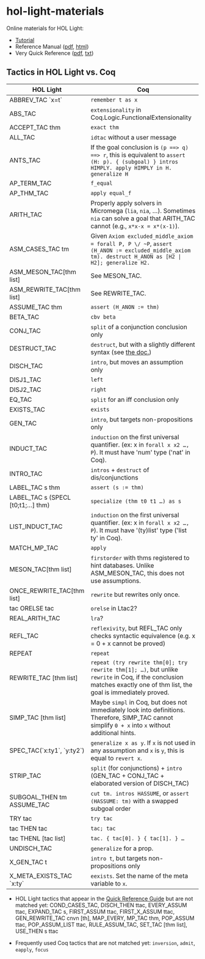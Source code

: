 # hol-light-materials
Online materials for HOL Light:
- [Tutorial](https://www.cl.cam.ac.uk/~jrh13/hol-light/tutorial.pdf)
- Reference Manual ([pdf](https://www.cl.cam.ac.uk/~jrh13/hol-light/reference.pdf), [html](https://www.cl.cam.ac.uk/~jrh13/hol-light/reference.html))
- Very Quick Reference ([pdf](https://www.cl.cam.ac.uk/~jrh13/hol-light/holchart.pdf), [txt](https://www.cl.cam.ac.uk/~jrh13/hol-light/holchart.txt))

## Tactics in HOL Light vs. Coq

| HOL Light                           | Coq                                                                                                                                                                |
|-------------------------------------|--------------------------------------------------------------------------------------------------------------------------------------------------------------------|
| ABBREV_TAC \`x=t\`                    |  `remember t as x`                                                                                                                                                 |
| ABS_TAC                             |  `extensionality` in Coq.Logic.FunctionalExtensionality                                                                                                          |
| ACCEPT_TAC thm                      |  `exact thm`                                                                                                                                                       |
| ALL_TAC                             |  `idtac` without a user message                                                                                                                                    |
| ANTS_TAC                            |  If the goal conclusion is `(p ==> q) ==> r`, this is equivalent to `assert (H: p). { (subgoal) } intros HIMPLY. apply HIMPLY in H. generalize H`           |
| AP_TERM_TAC                         |  `f_equal`                                                                                                                                                         |
| AP_THM_TAC                          |  `apply equal_f`                                                                                                                                                   |
| ARITH_TAC                           |  Properly apply solvers in   Micromega (`lia`, `nia`, …). Sometimes `nia` can solve a goal that ARITH_TAC   cannot (e.g., `x*x-x = x*(x-1)`).                        |
| ASM_CASES_TAC   tm                  |  Given `Axiom excluded_middle_axiom = forall P, P \/ ~P`, `assert (H_ANON := excluded_middle_axiom tm). destruct H_ANON as [H2 \| H2]; generalize H2.`         |
| ASM_MESON_TAC[thm list]             |  See MESON_TAC.                                                                                                                                                    |
| ASM_REWRITE_TAC[thm list]           |  See REWRITE_TAC.                                                                                                                                                  |
| ASSUME_TAC   thm                    |  `assert (H_ANON := thm)`                                                                                                                                          |
| BETA_TAC                            |  `cbv beta`                                                                                                                                                        |
| CONJ_TAC                            |  `split` of a conjunction conclusion only                                                                                                                             |
| DESTRUCT_TAC                            |  `destruct`, but with a slightly different syntax (see [the doc.](https://github.com/jrh13/hol-light/blob/master/Help/DESTRUCT_TAC.doc))                                                                                                                             |
| DISCH_TAC                           |  `intro`, but moves an assumption only                                                                                                                           |
| DISJ1_TAC                           |  `left`                                                                                                                                                            |
| DISJ2_TAC                           |  `right`                                                                                                                                                           |
| EQ_TAC                              |  `split` for an iff conclusion only                                                                                                                                      |
| EXISTS_TAC                          |  `exists`                                                                                                                                                          |
| GEN_TAC                             |  `intro`, but targets   non-propositions only                                                                                                                      |
| INDUCT_TAC                          |  `induction` on the first universal   quantifier. (ex: x in `forall x x2 …, P`). It must have 'num' type ('nat' in   Coq).                                         |
| INTRO_TAC                          |  `intros` + `destruct` of dis/conjunctions                                         |
| LABEL_TAC s thm                     |  `assert (s := thm)`                                                                                                                                               |
| LABEL_TAC s (SPECL [t0;t1;…]   thm) |  `specialize (thm t0 t1 …) as s`                                                                                                                                   |
| LIST_INDUCT_TAC                     |  `induction` on the first universal   quantifier. (ex: x in `forall x x2 …, P`). It must have '(ty)list' type   ('list ty' in Coq).                                |
| MATCH_MP_TAC                        |  `apply`                                                                                                                                                           |
| MESON_TAC[thm list]                 |  `firstorder` with thms registered   to hint databases. Unlike ASM_MESON_TAC, this does not use assumptions.                                                       |
| ONCE_REWRITE_TAC[thm list]          |  `rewrite` but rewrites only once.                                                                                                                                 |
| tac ORELSE tac                      |  `orelse` in Ltac2?                                                                                                                                                |
| REAL_ARITH_TAC                      |  `lra`?                                                                                                                                                            |
| REFL_TAC                            |  `reflexivity`, but REFL_TAC only   checks syntactic equivalence (e.g. x = 0 + x cannot be proved)                                                                 |
| REPEAT                              |  `repeat`                                                                                                                                                          |
| REWRITE_TAC [thm list]              |  `repeat (try rewrite thm[0]; try rewrite thm[1]; …)`, but unlike `rewrite` in Coq, if the conclusion matches exactly one of thm list, the goal is immediately proved. |
| SIMP_TAC [thm list]                 |  Maybe `simpl` in Coq, but does not immediately look into definitions. Therefore, SIMP_TAC cannot simplify `0 + x` into `x` without additional hints.          |
| SPEC_TAC(\`x:ty1\`, \`y:ty2\`)          |  `generalize x as y`. If `x` is not used in any assumption and `x` is `y`, this is equal to `revert x`.                                                          |
| STRIP_TAC                           |  `split` (for conjunctions) + `intro` (GEN_TAC + CONJ_TAC + elaborated version of DISCH_TAC)                                                                     |
| SUBGOAL_THEN tm ASSUME_TAC          |  `cut tm. intros HASSUME`, or `assert (HASSUME: tm)` with a swapped subgoal order                                                                               |
| TRY tac                             |  `try tac`                                                                                                                                                         |
| tac THEN tac                        |  `tac; tac`                                                                                                                                                               |
| tac THENL [tac list]                |  `tac. { tac[0]. } { tac[1]. } …`                                                                                                                                     |
| UNDISCH_TAC                         |  `generalize` for a prop.                                                                                                                                          |
| X_GEN_TAC t                         |  `intro t`, but targets non-propositions only                                                                                                                    |
| X_META_EXISTS_TAC \`x:ty\`            | `eexists`. Set the name of the meta variable to `x`.                                                                                                               |

- HOL Light tactics that appear in the [Quick Reference Guide](https://www.cl.cam.ac.uk/~jrh13/hol-light/holchart.txt) but are not matched yet: COND_CASES_TAC, DISCH_THEN ttac, EVERY_ASSUM ttac, EXPAND_TAC s, FIRST_ASSUM ttac, FIRST_X_ASSUM ttac, GEN_REWRITE_TAC cnvn [th], MAP_EVERY, MP_TAC thm, POP_ASSUM ttac, POP_ASSUM_LIST ttac, RULE_ASSUM_TAC, SET_TAC [thm list], USE_THEN s ttac

- Frequently used Coq tactics that are not matched yet: `inversion`, `admit`, `eapply`, `focus`
